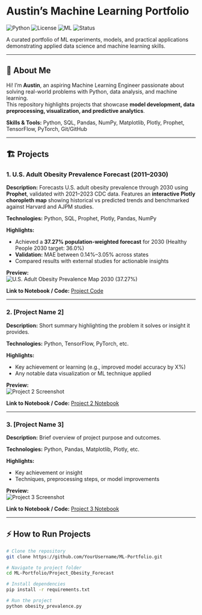 # Austin’s Machine Learning Portfolio
![Python](https://img.shields.io/badge/Python-3.11-blue) ![License](https://img.shields.io/badge/License-MIT-green) ![ML](https://img.shields.io/badge/Machine%20Learning-Portfolio-orange) ![Status](https://img.shields.io/badge/Status-Active-brightgreen)

A curated portfolio of ML experiments, models, and practical applications demonstrating applied data science and machine learning skills.

---

## 👋 About Me
Hi! I’m **Austin**, an aspiring Machine Learning Engineer passionate about solving real-world problems with Python, data analysis, and machine learning.  
This repository highlights projects that showcase **model development, data preprocessing, visualization, and predictive analytics**.

**Skills & Tools:** Python, SQL, Pandas, NumPy, Matplotlib, Plotly, Prophet, TensorFlow, PyTorch, Git/GitHub

---

## 🏗 Projects

### 1. **U.S. Adult Obesity Prevalence Forecast (2011–2030)**
**Description:** Forecasts U.S. adult obesity prevalence through 2030 using **Prophet**, validated with 2021–2023 CDC data. Features an **interactive Plotly choropleth map** showing historical vs predicted trends and benchmarked against Harvard and AJPM studies.  

**Technologies:** Python, SQL, Prophet, Plotly, Pandas, NumPy  

**Highlights:**  
- Achieved a **37.27% population-weighted forecast** for 2030 (Healthy People 2030 target: 36.0%)  
- **Validation:** MAE between 0.14%–3.05% across states  
- Compared results with external studies for actionable insights  

**Preview:**  
![U.S. Adult Obesity Prevalence Map 2030 (37.27%)](https://github.com/austingrantml/Project_Obesity_Forecast/blob/main/map_screenshot.png)  

**Link to Notebook / Code:** [Project Code](https://github.com/austingrantml/Project_Obesity_Forecast)

---

### 2. **[Project Name 2]**
**Description:** Short summary highlighting the problem it solves or insight it provides.  

**Technologies:** Python, TensorFlow, PyTorch, etc.  

**Highlights:**  
- Key achievement or learning (e.g., improved model accuracy by X%)  
- Any notable data visualization or ML technique applied  

**Preview:**  
![Project 2 Screenshot](https://via.placeholder.com/600x300.png?text=Project+2+Screenshot)  

**Link to Notebook / Code:** [Project 2 Notebook](link-to-your-notebook)

---

### 3. **[Project Name 3]**
**Description:** Brief overview of project purpose and outcomes.  

**Technologies:** Python, Pandas, Matplotlib, Plotly, etc.  

**Highlights:**  
- Key achievement or insight  
- Techniques, preprocessing steps, or model improvements  

**Preview:**  
![Project 3 Screenshot](https://via.placeholder.com/600x300.png?text=Project+3+Screenshot)  

**Link to Notebook / Code:** [Project 3 Notebook](link-to-your-notebook)

---

## ⚡ How to Run Projects
```bash
# Clone the repository
git clone https://github.com/YourUsername/ML-Portfolio.git

# Navigate to project folder
cd ML-Portfolio/Project_Obesity_Forecast

# Install dependencies
pip install -r requirements.txt

# Run the project
python obesity_prevalence.py

